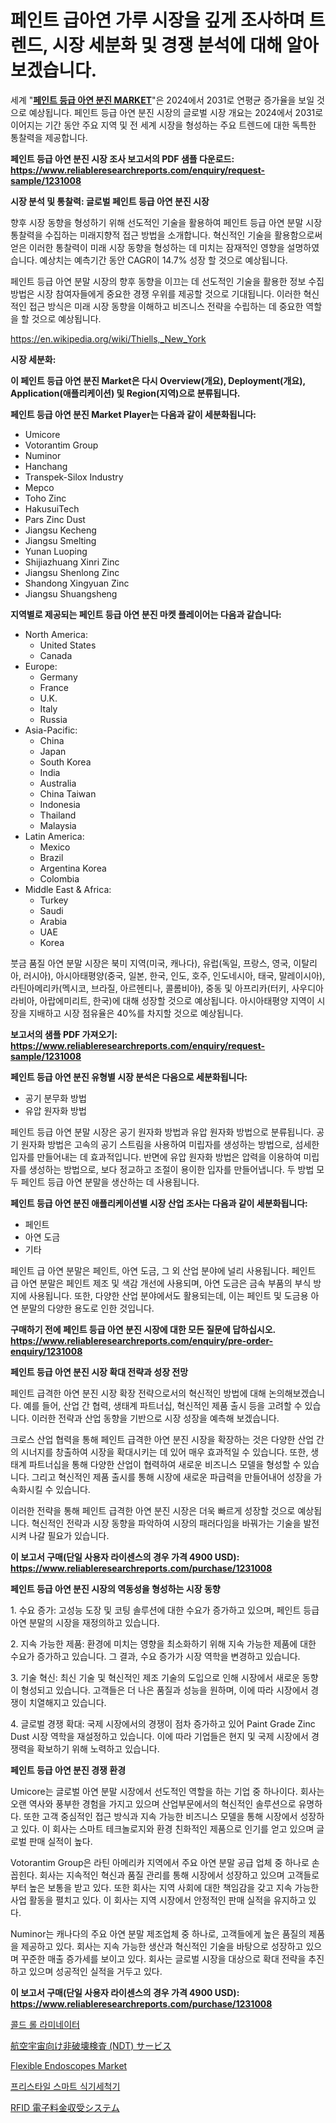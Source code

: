 <p><h1>페인트 급아연 가루 시장을 깊게 조사하며 트렌드, 시장 세분화 및 경쟁 분석에 대해 알아보겠습니다.</h1></p><p>세계 "<strong><a href="https://www.reliableresearchreports.com/paint-grade-zinc-dust-r1231008">페인트 등급 아연 분진 MARKET</a></strong>"은 2024에서 2031로 연평균 증가율을 보일 것으로 예상됩니다. 페인트 등급 아연 분진 시장의 글로벌 시장 개요는 2024에서 2031로 이어지는 기간 동안 주요 지역 및 전 세계 시장을 형성하는 주요 트렌드에 대한 독특한 통찰력을 제공합니다.</p>
<p><strong>페인트 등급 아연 분진 시장 조사 보고서의 PDF 샘플 다운로드: <a href="https://www.reliableresearchreports.com/enquiry/request-sample/1231008">https://www.reliableresearchreports.com/enquiry/request-sample/1231008</a></strong></p>
<p><strong>시장 분석 및 통찰력: 글로벌 페인트 등급 아연 분진 시장</strong></p>
<p><p>향후 시장 동향을 형성하기 위해 선도적인 기술을 활용하여 페인트 등급 아연 분말 시장 통찰력을 수집하는 미래지향적 접근 방법을 소개합니다. 혁신적인 기술을 활용함으로써 얻은 이러한 통찰력이 미래 시장 동향을 형성하는 데 미치는 잠재적인 영향을 설명하였습니다. 예상치는 예측기간 동안 CAGR이 14.7% 성장 할 것으로 예상됩니다.</p><p>페인트 등급 아연 분말 시장의 향후 동향을 이끄는 데 선도적인 기술을 활용한 정보 수집 방법은 시장 참여자들에게 중요한 경쟁 우위를 제공할 것으로 기대됩니다. 이러한 혁신적인 접근 방식은 미래 시장 동향을 이해하고 비즈니스 전략을 수립하는 데 중요한 역할을 할 것으로 예상됩니다.</p></p>
<p><a href="%7CAUTHORITHY_DOMAIN_URL%7C">https://en.wikipedia.org/wiki/Thiells,_New_York</a></p>
<p><strong>시장 세분화:</strong></p>
<p><strong>이 페인트 등급 아연 분진 Market은 다시 Overview(개요), Deployment(개요), Application(애플리케이션) 및 Region(지역)으로 분류됩니다.</strong></p>
<p><strong>페인트 등급 아연 분진 Market Player는 다음과 같이 세분화됩니다:</strong></p>
<p><ul><li>Umicore</li><li>Votorantim Group</li><li>Numinor</li><li>Hanchang</li><li>Transpek-Silox Industry</li><li>Mepco</li><li>Toho Zinc</li><li>HakusuiTech</li><li>Pars Zinc Dust</li><li>Jiangsu Kecheng</li><li>Jiangsu Smelting</li><li>Yunan Luoping</li><li>Shijiazhuang Xinri Zinc</li><li>Jiangsu Shenlong Zinc</li><li>Shandong Xingyuan Zinc</li><li>Jiangsu Shuangsheng</li></ul></p>
<p><strong>지역별로 제공되는 페인트 등급 아연 분진 마켓 플레이어는 다음과 같습니다:</strong></p>
<p><ul>
    <li>
        North America:
        <ul>
            <li>United States</li>
            <li>Canada</li>
        </ul>
    </li>
    <li>
        Europe:
        <ul>
            <li>Germany</li>
            <li>France</li>
            <li>U.K.</li>
            <li>Italy</li>
            <li>Russia</li>
        </ul>
    </li>
    <li>
        Asia-Pacific:
        <ul>
            <li>China</li>
            <li>Japan</li>
            <li>South Korea</li>
            <li>India</li>
            <li>Australia</li>
            <li>China Taiwan</li>
            <li>Indonesia</li>
            <li>Thailand</li>
            <li>Malaysia</li>
        </ul>
    </li>
    <li>
        Latin America:
        <ul>
            <li>Mexico</li>
            <li>Brazil</li>
            <li>Argentina Korea</li>
            <li>Colombia</li>
        </ul>
    </li>
    <li>
        Middle East & Africa:
        <ul>
            <li>Turkey</li>
            <li>Saudi</li>
            <li>Arabia</li>
            <li>UAE</li>
            <li>Korea</li>
        </ul>
    </li>
    </ul></p>
<p><p>붓금 품질 아연 분말 시장은 북미 지역(미국, 캐나다), 유럽(독일, 프랑스, 영국, 이탈리아, 러시아), 아시아태평양(중국, 일본, 한국, 인도, 호주, 인도네시아, 태국, 말레이시아), 라틴아메리카(멕시코, 브라질, 아르헨티나, 콜롬비아), 중동 및 아프리카(터키, 사우디아라비아, 아랍에미리트, 한국)에 대해 성장할 것으로 예상됩니다. 아시아태평양 지역이 시장을 지배하고 시장 점유율은 40%를 차지할 것으로 예상됩니다.</p></p>
<p><strong>보고서의 샘플 PDF 가져오기: <a href="https://www.reliableresearchreports.com/enquiry/request-sample/1231008">https://www.reliableresearchreports.com/enquiry/request-sample/1231008</a></strong></p>
<p><strong>페인트 등급 아연 분진 유형별 시장 분석은 다음으로 세분화됩니다:</strong></p>
<p><ul><li>공기 분무화 방법</li><li>유압 원자화 방법</li></ul></p>
<p><p>페인트 등급 아연 분말 시장은 공기 원자화 방법과 유압 원자화 방법으로 분류됩니다. 공기 원자화 방법은 고속의 공기 스트림을 사용하여 미립자를 생성하는 방법으로, 섬세한 입자를 만들어내는 데 효과적입니다. 반면에 유압 원자화 방법은 압력을 이용하여 미립자를 생성하는 방법으로, 보다 정교하고 조절이 용이한 입자를 만들어냅니다. 두 방법 모두 페인트 등급 아연 분말을 생산하는 데 사용됩니다.</p></p>
<p><strong>페인트 등급 아연 분진 애플리케이션별 시장 산업 조사는 다음과 같이 세분화됩니다:</strong></p>
<p><ul><li>페인트</li><li>아연 도금</li><li>기타</li></ul></p>
<p><p>페인트 급 아연 분말은 페인트, 아연 도금, 그 외 산업 분야에 널리 사용됩니다. 페인트 급 아연 분말은 페인트 제조 및 색감 개선에 사용되며, 아연 도금은 금속 부품의 부식 방지에 사용됩니다. 또한, 다양한 산업 분야에서도 활용되는데, 이는 페인트 및 도금용 아연 분말의 다양한 용도로 인한 것입니다.</p></p>
<p><strong>구매하기 전에 페인트 등급 아연 분진 시장에 대한 모든 질문에 답하십시오. <a href="https://www.reliableresearchreports.com/enquiry/pre-order-enquiry/1231008">https://www.reliableresearchreports.com/enquiry/pre-order-enquiry/1231008</a></strong></p>
<p><strong>페인트 등급 아연 분진 시장 확대 전략과 성장 전망</strong></p>
<p><p>페인트 급격한 아연 분진 시장 확장 전략으로서의 혁신적인 방법에 대해 논의해보겠습니다. 예를 들어, 산업 간 협력, 생태계 파트너십, 혁신적인 제품 출시 등을 고려할 수 있습니다. 이러한 전략과 산업 동향을 기반으로 시장 성장을 예측해 보겠습니다. </p><p>크로스 산업 협력을 통해 페인트 급격한 아연 분진 시장을 확장하는 것은 다양한 산업 간의 시너지를 창출하여 시장을 확대시키는 데 있어 매우 효과적일 수 있습니다. 또한, 생태계 파트너십을 통해 다양한 산업이 협력하여 새로운 비즈니스 모델을 형성할 수 있습니다. 그리고 혁신적인 제품 출시를 통해 시장에 새로운 파급력을 만들어내어 성장을 가속화시킬 수 있습니다.</p><p>이러한 전략을 통해 페인트 급격한 아연 분진 시장은 더욱 빠르게 성장할 것으로 예상됩니다. 혁신적인 전략과 시장 동향을 파악하여 시장의 패러다임을 바꿔가는 기술을 발전시켜 나갈 필요가 있습니다.</p></p>
<p><strong>이 보고서 구매(단일 사용자 라이센스의 경우 가격 4900 USD): <a href="https://www.reliableresearchreports.com/purchase/1231008">https://www.reliableresearchreports.com/purchase/1231008</a></strong></p>
<p><strong>페인트 등급 아연 분진 시장의 역동성을 형성하는 시장 동향</strong></p>
<p><p>1. 수요 증가: 고성능 도장 및 코팅 솔루션에 대한 수요가 증가하고 있으며, 페인트 등급 아연 분말의 시장을 재정의하고 있습니다.</p><p>2. 지속 가능한 제품: 환경에 미치는 영향을 최소화하기 위해 지속 가능한 제품에 대한 수요가 증가하고 있습니다. 그 결과, 수요 증가가 시장 역학을 변경하고 있습니다.</p><p>3. 기술 혁신: 최신 기술 및 혁신적인 제조 기술의 도입으로 인해 시장에서 새로운 동향이 형성되고 있습니다. 고객들은 더 나은 품질과 성능을 원하며, 이에 따라 시장에서 경쟁이 치열해지고 있습니다.</p><p>4. 글로벌 경쟁 확대: 국제 시장에서의 경쟁이 점차 증가하고 있어 Paint Grade Zinc Dust 시장 역학을 재설정하고 있습니다. 이에 따라 기업들은 현지 및 국제 시장에서 경쟁력을 확보하기 위해 노력하고 있습니다.</p></p>
<p><strong>페인트 등급 아연 분진 경쟁 환경</strong></p>
<p><p>Umicore는 글로벌 아연 분말 시장에서 선도적인 역할을 하는 기업 중 하나이다. 회사는 오랜 역사와 풍부한 경험을 가지고 있으며 산업부문에서의 혁신적인 솔루션으로 유명하다. 또한 고객 중심적인 접근 방식과 지속 가능한 비즈니스 모델을 통해 시장에서 성장하고 있다. 이 회사는 스마트 테크놀로지와 환경 친화적인 제품으로 인기를 얻고 있으며 글로벌 판매 실적이 높다.</p><p>Votorantim Group은 라틴 아메리카 지역에서 주요 아연 분말 공급 업체 중 하나로 손꼽힌다. 회사는 지속적인 혁신과 품질 관리를 통해 시장에서 성장하고 있으며 고객들로부터 높은 보통을 받고 있다. 또한 회사는 지역 사회에 대한 책임감을 갖고 지속 가능한 사업 활동을 펼치고 있다. 이 회사는 지역 시장에서 안정적인 판매 실적을 유지하고 있다.</p><p>Numinor는 캐나다의 주요 아연 분말 제조업체 중 하나로, 고객들에게 높은 품질의 제품을 제공하고 있다. 회사는 지속 가능한 생산과 혁신적인 기술을 바탕으로 성장하고 있으며 꾸준한 매출 증가세를 보이고 있다. 회사는 글로벌 시장을 대상으로 확대 전략을 추진하고 있으며 성공적인 실적을 거두고 있다.</p></p>
<p><strong>이 보고서 구매(단일 사용자 라이센스의 경우 가격 4900 USD): <a href="https://www.reliableresearchreports.com/purchase/1231008">https://www.reliableresearchreports.com/purchase/1231008</a></strong></p>
<p><p><a href="https://medium.com/@conradkirrlin76575/%EC%BD%9C%EB%93%9C-%EB%A1%A4-%EB%9D%BC%EB%AF%B8%EB%84%A4%EC%9D%B4%ED%84%B0-%EC%8B%9C%EC%9E%A5-%EC%8B%9C%EC%9E%A5-%EC%84%B8%EB%B6%84%ED%99%94-%EC%A7%80%EB%A6%AC%EC%A0%81-%EC%A7%80%EC%97%AD-%EB%B0%8F-2031%EB%85%84%EA%B9%8C%EC%A7%80-%EC%8B%9C%EC%9E%A5-%EC%98%88%EC%B8%A1-398be2ba1d96">콜드 롤 라미네이터</a></p><p><a href="https://github.com/zjkmgcs938405/Market-Research-Report-List-4/blob/main/815905481746.md">航空宇宙向け非破壊検査 (NDT) サービス</a></p><p><a href="https://medium.com/@andrew.scott4567/flexible-endoscopes-market-growth-outlook-from-2024-to-2031-and-it-is-projecting-at-6-1-612f06a1e057">Flexible Endoscopes Market</a></p><p><a href="https://github.com/rcabello548/Market-Research-Report-List-3/blob/main/3877767101418.md">프리스타일 스마트 식기세척기</a></p><p><a href="https://github.com/roulaayoub-saad/Market-Research-Report-List-3/blob/main/609051181747.md">RFID 電子料金収受システム</a></p></p>
